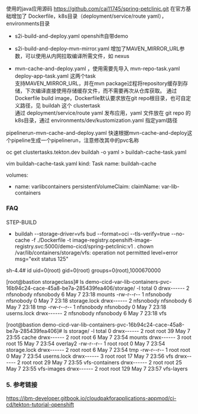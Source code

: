 

使用的java应用源码
https://github.com/cai11745/spring-petclinic.git
在官方基础增加了 Dockerfile，k8s目录（deployment/service/route yaml），environments目录

- s2i-build-and-deploy.yaml openshift自带demo  

- s2i-build-and-deploy-mvn-mirror.yaml 增加了MAVEN_MIRROR_URL参数，可以使用从内网拉取编译所需文件，如 nexus  

- mvn-cache-and-deploy.yaml ，使用需要先导入 mvn-repo-task.yaml deploy-app-task.yaml 这两个task  
  支持MAVEN_MIRROR_URL，并在mvn package过程将repository缓存到存储，下次编译直接使用存储缓存文件，而不需要再次从仓库获取。 
  通过Dockerfile build image，Dockerfile默认要求放在git repo根目录，也可自定义路径，见 buildah 这个 clustertask  
  通过 deployment/service/route yaml 发布应用，yaml 文件放在 git repo 的 k8s目录，通过 environments/dev/kustomization.yaml 指定yaml路径  


pipelinerun-mvn-cache-and-deploy.yaml 快速根据mvn-cache-and-deploy这个pipeline生成一个pipelinerun，注意修改其中的pvc名称

oc get clustertasks.tekton.dev buildah -o yaml > buildah-cache-task.yaml

vim buildah-cache-task.yaml
kind: Task
  name: buildah-cache

  volumes:
  - name: varlibcontainers
    persistentVolumeClaim:
      claimName: var-lib-containers



### FAQ
####
STEP-BUILD

+ buildah --storage-driver=vfs bud --format=oci --tls-verify=true --no-cache -f ./Dockerfile -t image-registry.openshift-image-registry.svc:5000/demo-cicd/spring-petclinic:v1 .
chown /var/lib/containers/storage/vfs: operation not permitted
level=error msg="exit status 125"

sh-4.4# id
uid=0(root) gid=0(root) groups=0(root),1000670000

[root@bastion storageclass]# ls  demo-cicd-var-lib-containers-pvc-16b94c24-cace-45a8-be7a-285439fea406/storage/ -l
total 0
drwx------ 2 nfsnobody nfsnobody 6 May  7 23:18 mounts
-rw-r--r-- 1 nfsnobody nfsnobody 0 May  7 23:18 storage.lock
drwx------ 2 nfsnobody nfsnobody 6 May  7 23:18 tmp
-rw-r--r-- 1 nfsnobody nfsnobody 0 May  7 23:18 userns.lock
drwx------ 2 nfsnobody nfsnobody 6 May  7 23:18 vfs



[root@bastion demo-cicd-var-lib-containers-pvc-16b94c24-cace-45a8-be7a-285439fea406]# ls storage/ -l
total 0
drwx------ 2 root root  39 May  7 23:55 cache
drwx------ 2 root root   6 May  7 23:54 mounts
drwx------ 3 root root  15 May  7 23:54 overlay2
-rw-r--r-- 1 root root   0 May  7 23:54 storage.lock
drwx------ 2 root root   6 May  7 23:54 tmp
-rw-r--r-- 1 root root   0 May  7 23:54 userns.lock
drwx------ 3 root root  17 May  7 23:56 vfs
drwx------ 2 root root  29 May  7 23:55 vfs-containers
drwx------ 2 root root  25 May  7 23:55 vfs-images
drwx------ 2 root root 129 May  7 23:57 vfs-layers




### 5. 参考链接


https://ibm-developer.gitbook.io/cloudpakforapplications-appmod/ci-cd/tekton-tutorial-openshift

